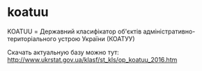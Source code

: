 # koatuu

KOATUU = Державний класифікатор об'єктів адміністративно-територіального устрою України (КОАТУУ)

Скачать актуальную базу можно тут: http://www.ukrstat.gov.ua/klasf/st_kls/op_koatuu_2016.htm

